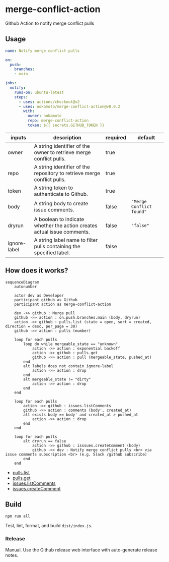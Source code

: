 # merge-conflict-action
Github Action to notify merge conflict pulls 

## Usage
```yaml
name: Notify merge conflict pulls

on:
  push:
    branches:
    - main

jobs:
  notify:
    runs-on: ubuntu-latest
    steps:
      - uses: actions/checkout@v2
      - uses: nokamoto/merge-conflict-action@v0.0.2
        with:
          owner: nokamoto
          repo: merge-conflict-action
          token: ${{ secrets.GITHUB_TOKEN }}
```

| inputs | description | required | default |
| --- | --- | --- | --- |
| owner | A string identifier of the owner to retrieve merge conflict pulls. | true | |
| repo | A string identifier of the repository to retrieve merge conflict pulls. | true | |
| token | A string token to authenticate to Github. | true | |
| body | A string body to create issue comments. | false | `"Merge Conflict found"` |
| dryrun | A boolean to indicate whether the action creates actual issue comments. | false | `"false"` |
| ignore-label | A string label name to filter pulls containing the specified label. | false | |

## How does it works?
```mermaid
sequenceDiagram
    autonumber

    actor dev as Developer
    participant github as Github
    participant action as merge-conflict-action

    dev ->> github : Merge pull
    github ->> action : on.push.branches.main (body, dryrun)
    action ->> github : pulls.list (state = open, sort = created, direction = desc, per_page = 30)
    github ->> action : pulls (number)

    loop for each pulls
        loop do while mergeable_state == "unknown"
            action ->> action : exponential backoff
            action ->> github : pulls.get
            github ->> action : pull (mergeable_state, pushed_at)
        end
        alt labels does not contain ignore-label
            action ->> action : drop
        end
        alt mergeable_state != "dirty"
            action ->> action : drop
        end
    end

    loop for each pulls
        action ->> github : issues.listComments
        github ->> action : comments (body', created_at)
        alt exists body == body' and created_at > pushed_at
            action ->> action : drop
        end
    end

    loop for each pulls
        alt dryrun == false
            action ->> github : isssues.createComment (body)
            github ->> dev : Notify merge conflict pulls <br> via issue comments subscription <br> (e.g. Slack /github subscribe)
        end
    end
```

- [pulls.list](https://docs.github.com/en/rest/reference/pulls#list-pull-requests)
- [pulls.get](https://docs.github.com/en/rest/reference/pulls#get-a-pull-request)
- [issues.listComments](https://docs.github.com/en/rest/reference/issues#list-issue-comments)
- [issues.createComment](https://docs.github.com/en/rest/reference/issues#create-an-issue-comment)

## Build

```bash
npm run all
```

Test, lint, format, and build `dist/index.js`.

### Release

Manual. Use the Github release web interface with auto-generate release notes.
